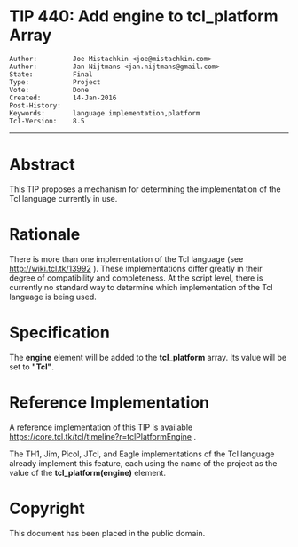# TIP 440: Add engine to tcl_platform Array
	Author:         Joe Mistachkin <joe@mistachkin.com>
	Author:         Jan Nijtmans <jan.nijtmans@gmail.com>
	State:          Final
	Type:           Project
	Vote:           Done
	Created:        14-Jan-2016
	Post-History:   
	Keywords:       language implementation,platform
	Tcl-Version:    8.5
-----

# Abstract

This TIP proposes a mechanism for determining the implementation of the Tcl
language currently in use.

# Rationale

There is more than one implementation of the Tcl language \(see
<http://wiki.tcl.tk/13992> \). These implementations differ greatly in their
degree of compatibility and completeness. At the script level, there is
currently no standard way to determine which implementation of the Tcl
language is being used.

# Specification

The **engine** element will be added to the **tcl\_platform** array. Its
value will be set to **"Tcl"**.

# Reference Implementation

A reference implementation of this TIP is available
<https://core.tcl.tk/tcl/timeline?r=tclPlatformEngine> .

The TH1, Jim, Picol, JTcl, and Eagle implementations of the Tcl language already
implement this feature, each using the name of the project as the value of
the **tcl\_platform\(engine\)** element.

# Copyright

This document has been placed in the public domain.

